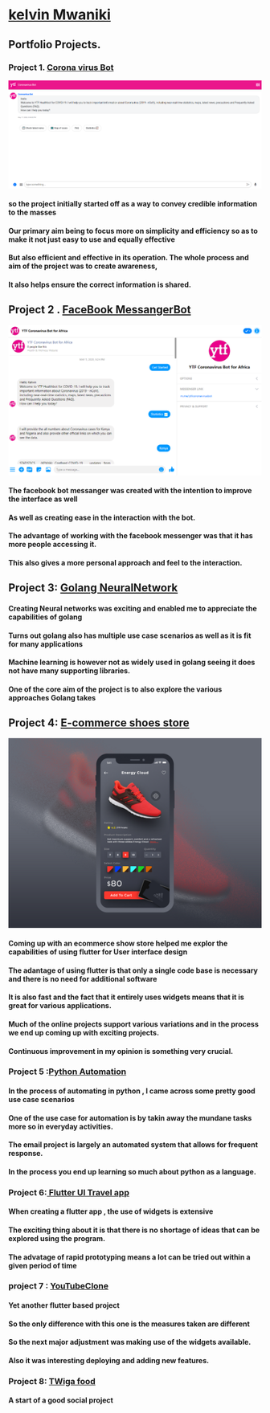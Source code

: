 # [kelvin Mwaniki ](https://kelvin169.github.io/kelvinMwaniki/)
## Portfolio Projects.
### Project 1. [Corona virus Bot ](https://webchat.snatchbot.me/2d7fac783f74a5e528703986d0d2702f01dd35233435a0c67ca9f5282e3b98af)
![](CoronaVirus.png)
#### so the project initially started off as a way to convey credible information to the masses 
#### Our primary aim being to focus more on simplicity and efficiency so as to make it not just easy to use and equally effective 
#### But also efficient and effective  in its operation. The whole process and aim of the project was to create awareness,
#### It also helps ensure the correct information is shared.

## Project 2 . [FaceBook MessangerBot](https://www.messenger.com/t/ytfcoronavirusbot)
![](FBchat.PNG)
#### The facebook bot messanger was created with the intention to improve the interface as well 
#### As well as creating ease in the interaction with the bot. 
#### The advantage of working with the facebook messenger was that it has more people accessing it.
#### This also gives a more personal approach and feel to the interaction.

## Project 3: [Golang NeuralNetwork](https://github.com/kelvin169/Golang-Neuralnet)
#### Creating Neural networks was exciting and enabled me to appreciate the capabilities of golang
#### Turns out golang also has multiple use case scenarios as well as it is fit for many applications 
#### Machine learning is however not as widely used in golang seeing it does not have many supporting libraries.
#### One of the core aim of the project is to also explore the various approaches Golang takes 

## Project 4: [E-commerce shoes store](https://github.com/kelvin169/Flutter-Adidas-Shoes-Ecommerce-App-UI)
![](store.jpg)
#### Coming up with an ecommerce show store helped me explor the capabilities of using flutter for User interface design
####  The adantage of using flutter is that only a single code base is necessary and there is no need for additional software 
#### It is also fast and the fact that it entirely uses widgets means that it is great for various applications. 
#### Much of the online projects support various variations and in the process we end up coming up with exciting projects.
#### Continuous improvement in my opinion is something very crucial. 

### Project 5 :[Python Automation](https://github.com/kelvin169/Python-Automation)
#### In the process of automating in python , I came across some pretty good use case scenarios 
#### One of the use case for automation is by takin away the mundane tasks more so in everyday activities.
#### The email project is largely an automated system that allows for frequent response.
####  In the process you end up learning so much about python as a language. 

### Project 6:[ Flutter UI Travel app](https://github.com/kelvin169/flutter_travel_ui)
#### When creating a flutter app , the use of widgets is extensive
#### The exciting thing about it is that there is no shortage of ideas that can be explored using the program. 
#### The advatage of rapid prototyping means a lot can be tried out within a given period of time

### project 7 : [YouTubeClone](https://www.youtube.com/watch?v=aLLwKaxh98M)
#### Yet another flutter based project 
#### So the only difference with this one is the measures taken are different
#### So the next major adjustment was making use of the widgets available. 
#### Also it was interesting deploying and adding new features. 

### Project 8: [TWiga food](https://github.com/kelvin169/twigafoods)
#### A start of a good social project
